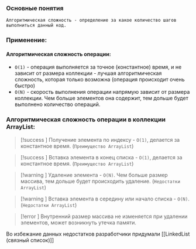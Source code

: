 ### Основные понятия

`Алгоритмическая сложность - определение за какое количество шагов выполниться данный код.`
### Применение:

#### Алгоритмическая сложность операции:
- `O(1)` - операция выполняется за точное (константное) время, и не зависит от размера коллекции - лучшая алгоритмическая сложность, которая только возможна (операция происходит очень быстро)
- `О(N)` - скорость выполнения операции напрямую зависит от размера коллекции. Чем больше элементов она содержит, тем дольше будет выполнено количество операций.

### Алгоритмическая сложность операции в коллекции ArrayList:

 >[!success ] Получение элемента по индексу - `O(1)`, делается за константное время. (`Преимущество ArrayList`)
 
>[!success ] Вставка элемента в конец списка - `O(1)`, делается за константное время. (`Преимущество ArrayList`)

>[!warning ] Удаление элемента - `O(N)`. Чем больше размер массива, тем дольше будет происходить удаление. (`Недостатки ArrayList`)

>[!warning ] Вставка элемента в середину или начало списка - `O(N)`. (`Недостатки ArrayList`)

>[!error ] Внутренний размер массива не изменяется при удалении элементов, может возникнуть утечка памяти.

Во избежание данных недостатков разработчики придумали [[LinkedList (связный список)]]
